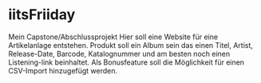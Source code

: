 # iitsFriiday
Mein Capstone/Abschlussprojekt
Hier soll eine Website für eine Artikelanlage entstehen.
Produkt soll ein Album sein das einen Titel, Artist, Release-Date, Barcode, Katalognummer und am besten noch einen Listening-link beinhaltet.
Als Bonusfeature soll die Möglichkeit für einen CSV-Import hinzugefügt werden.
